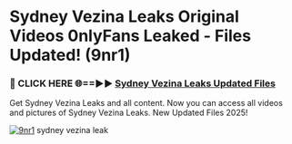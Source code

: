 # Sydney Vezina Leaks Original Videos 0nlyFans Leaked - Files Updated! (9nr1)

<h3>🔴 CLICK HERE 🌐==►► <a href="https://tinyurl.com/2jnfzry5" rel="nofollow">Sydney Vezina Leaks Updated Files</a></h3>

Get Sydney Vezina Leaks and all content. Now you can access all videos and pictures of Sydney Vezina Leaks. New Updated Files 2025!

[![9nr1](https://i.imgur.com/GyGTBgg.gif)](https://tinyurl.com/2jnfzry5)
sydney vezina leak
